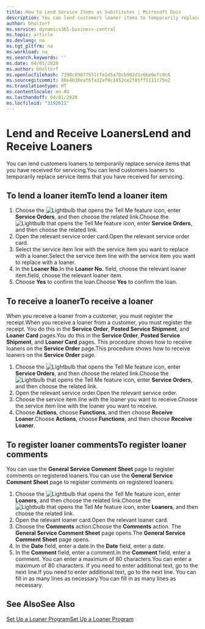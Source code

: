 ```yaml
---
title: How to Lend Service Items as Substitutes | Microsoft Docs
description: You can lend customers loaner items to temporarily replace service items that you have received for servicing.
author: bholtorf
ms.service: dynamics365-business-central
ms.topic: article
ms.devlang: na
ms.tgt_pltfrm: na
ms.workload: na
ms.search.keywords: ''
ms.date: 04/01/2020
ms.author: bholtorf
ms.openlocfilehash: 7398c89877551cfe1d5a78cb902d1c66e9efc9c6
ms.sourcegitcommit: 88e4b30eaf6fa32af0c1452ce2f85ff1111c75e2
ms.translationtype: HT
ms.contentlocale: en-AU
ms.lasthandoff: 04/01/2020
ms.locfileid: "3192611"
---
```

# <a name="lend-and-receive-loaners"></a><span data-ttu-id="a790d-103">Lend and Receive Loaners</span><span class="sxs-lookup"><span data-stu-id="a790d-103">Lend and Receive Loaners</span></span>
<span data-ttu-id="a790d-104">You can lend customers loaners to temporarily replace service items that you have received for servicing.</span><span class="sxs-lookup"><span data-stu-id="a790d-104">You can lend customers loaners to temporarily replace service items that you have received for servicing.</span></span>  
  
## <a name="to-lend-a-loaner-item"></a><span data-ttu-id="a790d-105">To lend a loaner item</span><span class="sxs-lookup"><span data-stu-id="a790d-105">To lend a loaner item</span></span>    
1. <span data-ttu-id="a790d-106">Choose the ![Lightbulb that opens the Tell Me feature](media/ui-search/search_small.png "Tell me what you want to do") icon, enter **Service Orders**, and then choose the related link.</span><span class="sxs-lookup"><span data-stu-id="a790d-106">Choose the ![Lightbulb that opens the Tell Me feature](media/ui-search/search_small.png "Tell me what you want to do") icon, enter **Service Orders**, and then choose the related link.</span></span>  
2. <span data-ttu-id="a790d-107">Open the relevant service order card.</span><span class="sxs-lookup"><span data-stu-id="a790d-107">Open the relevant service order card.</span></span>  
3. <span data-ttu-id="a790d-108">Select the service item line with the service item you want to replace with a loaner.</span><span class="sxs-lookup"><span data-stu-id="a790d-108">Select the service item line with the service item you want to replace with a loaner.</span></span>  
4. <span data-ttu-id="a790d-109">In the **Loaner No.**</span><span class="sxs-lookup"><span data-stu-id="a790d-109">In the **Loaner No.**</span></span> <span data-ttu-id="a790d-110">field, choose the relevant loaner item.</span><span class="sxs-lookup"><span data-stu-id="a790d-110">field, choose the relevant loaner item.</span></span>  
5. <span data-ttu-id="a790d-111">Choose **Yes** to confirm the loan.</span><span class="sxs-lookup"><span data-stu-id="a790d-111">Choose **Yes** to confirm the loan.</span></span>  

## <a name="to-receive-a-loaner"></a><span data-ttu-id="a790d-112">To receive a loaner</span><span class="sxs-lookup"><span data-stu-id="a790d-112">To receive a loaner</span></span>  
<span data-ttu-id="a790d-113">When you receive a loaner from a customer, you must register the receipt.</span><span class="sxs-lookup"><span data-stu-id="a790d-113">When you receive a loaner from a customer, you must register the receipt.</span></span> <span data-ttu-id="a790d-114">You do this in the **Service Order**, **Posted Service Shipment**, and **Loaner Card** pages.</span><span class="sxs-lookup"><span data-stu-id="a790d-114">You do this in the **Service Order**, **Posted Service Shipment**, and **Loaner Card** pages.</span></span> <span data-ttu-id="a790d-115">This procedure shows how to receive loaners on the **Service Order** page.</span><span class="sxs-lookup"><span data-stu-id="a790d-115">This procedure shows how to receive loaners on the **Service Order** page.</span></span>  
  
1. <span data-ttu-id="a790d-116">Choose the ![Lightbulb that opens the Tell Me feature](media/ui-search/search_small.png "Tell me what you want to do") icon, enter **Service Orders**, and then choose the related link.</span><span class="sxs-lookup"><span data-stu-id="a790d-116">Choose the ![Lightbulb that opens the Tell Me feature](media/ui-search/search_small.png "Tell me what you want to do") icon, enter **Service Orders**, and then choose the related link.</span></span>  
2. <span data-ttu-id="a790d-117">Open the relevant service order.</span><span class="sxs-lookup"><span data-stu-id="a790d-117">Open the relevant service order.</span></span>  
3. <span data-ttu-id="a790d-118">Choose the service item line with the loaner you want to receive.</span><span class="sxs-lookup"><span data-stu-id="a790d-118">Choose the service item line with the loaner you want to receive.</span></span>  
4. <span data-ttu-id="a790d-119">Choose **Actions**, choose **Functions**, and then choose **Receive Loaner**.</span><span class="sxs-lookup"><span data-stu-id="a790d-119">Choose **Actions**, choose **Functions**, and then choose **Receive Loaner**.</span></span>  

## <a name="to-register-loaner-comments"></a><span data-ttu-id="a790d-120">To register loaner comments</span><span class="sxs-lookup"><span data-stu-id="a790d-120">To register loaner comments</span></span>  
<span data-ttu-id="a790d-121">You can use the **General Service Comment Sheet** page to register comments on registered loaners.</span><span class="sxs-lookup"><span data-stu-id="a790d-121">You can use the **General Service Comment Sheet** page to register comments on registered loaners.</span></span>  
  
1. <span data-ttu-id="a790d-122">Choose the ![Lightbulb that opens the Tell Me feature](media/ui-search/search_small.png "Tell me what you want to do") icon, enter **Loaners**, and then choose the related link.</span><span class="sxs-lookup"><span data-stu-id="a790d-122">Choose the ![Lightbulb that opens the Tell Me feature](media/ui-search/search_small.png "Tell me what you want to do") icon, enter **Loaners**, and then choose the related link.</span></span>  
2. <span data-ttu-id="a790d-123">Open the relevant loaner card.</span><span class="sxs-lookup"><span data-stu-id="a790d-123">Open the relevant loaner card.</span></span>  
3. <span data-ttu-id="a790d-124">Choose the **Comments** action.</span><span class="sxs-lookup"><span data-stu-id="a790d-124">Choose the **Comments** action.</span></span> <span data-ttu-id="a790d-125">The **General Service Comment Sheet** page opens.</span><span class="sxs-lookup"><span data-stu-id="a790d-125">The **General Service Comment Sheet** page opens.</span></span>  
4. <span data-ttu-id="a790d-126">In the **Date** field, enter a date.</span><span class="sxs-lookup"><span data-stu-id="a790d-126">In the **Date** field, enter a date.</span></span>  
5. <span data-ttu-id="a790d-127">In the **Comment** field, enter a comment.</span><span class="sxs-lookup"><span data-stu-id="a790d-127">In the **Comment** field, enter a comment.</span></span> <span data-ttu-id="a790d-128">You can enter a maximum of 80 characters.</span><span class="sxs-lookup"><span data-stu-id="a790d-128">You can enter a maximum of 80 characters.</span></span> <span data-ttu-id="a790d-129">If you need to enter additional text, go to the next line.</span><span class="sxs-lookup"><span data-stu-id="a790d-129">If you need to enter additional text, go to the next line.</span></span> <span data-ttu-id="a790d-130">You can fill in as many lines as necessary.</span><span class="sxs-lookup"><span data-stu-id="a790d-130">You can fill in as many lines as necessary.</span></span>  
  
## <a name="see-also"></a><span data-ttu-id="a790d-131">See Also</span><span class="sxs-lookup"><span data-stu-id="a790d-131">See Also</span></span>  
[<span data-ttu-id="a790d-132">Set Up a Loaner Program</span><span class="sxs-lookup"><span data-stu-id="a790d-132">Set Up a Loaner Program</span></span>](service-how-setup-loaner-program.md)   
